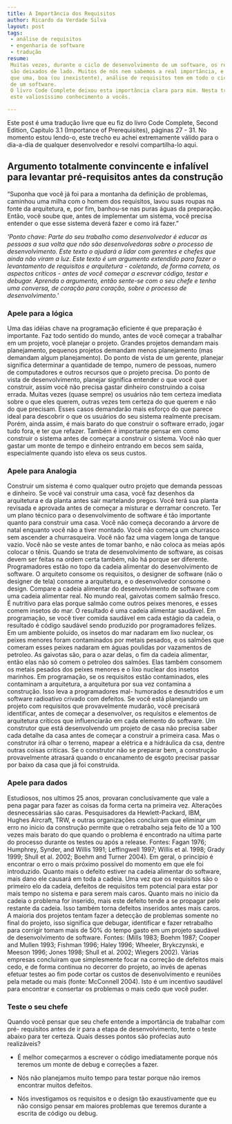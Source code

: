 ```yaml
---
title: A Importância dos Requisitos
author: Ricardo da Verdade Silva
layout: post
tags: 
 - análise de requisitos
 - engenharia de software
 - tradução
resume: 
 Muitas vezes, durante o ciclo de desenvolvimento de um software, os requisitos
 são deixados de lado. Muitos de nós nem sabemos a real importância, e impacto
 que uma, boa (ou inexistente), análise de requisitos tem em todo o ciclo de desenvolvimento
 de um software.
 O livro Code Complete deixou esta importância clara para mim. Nesta tradução livre tento trazer
 este valiosíssimo conhecimento a vocês.

---
```


Este post é uma tradução livre que eu fiz do livro Code
Complete, Second Edition, Capitulo 3.1 (Importance of Prerequisites), páginas 27 - 31.
No momento estou lendo-o, este trecho eu achei extremamente válido para o dia-a-dia de
qualquer desenvolvedor e resolvi compartilha-lo aqui.

## Argumento totalmente convincente e infalível para levantar pré-requisitos antes da construção

“Suponha que você já foi para a montanha da definição de problemas, caminhou uma 
milha com o homem dos requisitos, lavou suas roupas na fonte da arquitetura, e, por 
fim, banhou-se nas puras águas da preparação. Então, você soube que, antes de 
implementar um sistema, você precisa entender o que esse sistema deverá fazer e como 
irá fazer.”

*'Ponto chave: Parte do seu trabalho como desenvolvedor é educar as pessoas a sua 
volta que não são desenvolvedoras sobre o processo de desenvolvimento. Este texto o 
ajudará a lidar com gerentes e chefes que ainda não viram a luz. Este texto é um 
argumento extendido para fazer o levantamento de requisitos e arquitetura - 
coletando, de forma correta, os aspectos críticos - antes de você começar a escrevar 
código, testar e debugar. Aprenda o argumento, então sente-se com o seu chefe e 
tenha uma conversa, de coração para coração, sobre o processo de desenvolvimento.'*

### Apele para a lógica
Uma das idéias chave na programação eficiente é que preparação é importante. Faz 
todo sentido do mundo, antes de você começar a trabalhar em um projeto, você 
planejar o projeto. Grandes projetos demandam mais planejamento, pequenos projetos 
demandam menos planejamento (mas demandam algum planejamento). Do ponto de vista de 
um gerente, planejar significa determinar a quantidade de tempo, numero de pessoas, 
numero de computadores e outros recursos que o projeto precisa. Do ponto de vista de 
desenvolvimento, planejar significa entender o que você quer construir, assim você 
não precisa gastar dinheiro construindo a coisa errada.
Muitas vezes (quase sempre) os usuários não tem certeza imediata sobre o que eles 
querem, outras vezes tem certeza do que querem e não do que precisam. Esses casos 
demandarão mais esforço do que parece ideal para descobrir o que os usuários do seu 
sistema realmente precisam. Porém, ainda assim, é mais barato do que construir o 
software errado, jogar tudo fora, e ter que refazer.
Também é importante pensar em como construir o sistema antes de começar a construir 
o sistema. Você não quer gastar um monte de tempo e dinheiro entrando em becos sem 
saída, especialmente quando isto eleva os seus custos.

### Apele para Analogia
Construir um sistema é como qualquer outro projeto que demanda pessoas e dinheiro. 
Se você vai construir uma casa, você faz desenhos da arquitetura e da planta antes 
sair martelando pregos. Você terá sua planta revisada e aprovada antes de começar a 
misturar e derramar concreto. Ter um plano técnico para o desenvolvimento de 
software é tão importante quanto para construir uma casa.
Você não começa decorando a árvore de natal enquanto você não a tiver montado. Você 
não começa um churrasco sem ascender a churrasqueira. Você não faz uma viagem longa 
de tanque vazio. Você não se veste antes de tomar banho, e não coloca as meias após 
colocar o tênis. Quando se trata de desenvolvimento de software, as coisas devem ser 
feitas na ordem certa também, não há porque ser diferente.
Programadores estão no topo da cadeia alimentar do desenvolvimento de software. O 
arquiteto consome os requisitos, o designer de software (não o designer de tela) 
consome a arquitetura, e o desenvolvedor consome o design.
Compare a cadeia alimentar do desenvolvimento de software com uma cadeia alimentar 
real. No mundo real, gaivotas comem salmão fresco. É nutritivo para elas porque 
salmão come outros peixes menores, e esses comem insetos do mar. O resultado é uma 
cadeia alimentar saudável. Em programação, se você tiver comida saudável em cada 
estágio da cadeia, o resultado é código saudável sendo produzido por programadores 
felizes.
Em um ambiente poluido, os insetos do mar nadaram em lixo nuclear, os peixes menores 
foram contaminados por metais pesados, e os salmões que comeram esses peixes nadaram 
em águas poulidas por vazamentos de petroleo. As gaivotas são, para o azar delas, o 
fim da cadeia alimentar, então elas não só comem o petroleo dos salmões. Elas também 
consomem os metais pesados dos peixes menores e o lixo nuclear dos insetos marinhos. 
Em programação, se os requisitos estão contaminados, eles contaminam a arquitetura, 
a arquitetura por sua vez contamina a construção. Isso leva a programadores mal-
humorados e desnutridos e um software radioativo crivado com defeitos.
Se você está planejando um projeto com requisitos que provavelmente mudarão, você 
precisará identificar, antes de começar a desenvolver, os requísitos e elementos de 
arquitetura críticos que influenciarão em cada elemento do software. Um construtor 
que está desenvolvendo um projeto de casa não precisa saber cada detalhe da casa 
antes de começar a construir a primeira casa. Mas o construtor irá olhar o terreno, 
mapear a elétrica e a hidráulica da csa, dentre outras coisas criticas. Se o 
construtor não se preparar bem, a construção provavelmente atrasará quando o 
encanamento de esgoto precisar passar por baixo da casa que já foi construida.


### Apele para dados
Estudiosos, nos ultimos 25 anos, provaran conclusivamente que vale a pena pagar para 
fazer as coisas da forma certa na primeira vez. Alterações desnecessárias são caras.
Pesquisadores da Hewlett-Packard, IBM, Hughes Aircraft, TRW, e outras organizações 
concluiram que eliminar um erro no inicio da construção permite que o retrabalho 
seja feito de 10 a 100 vezes mais barato do que quando o problema é encontrado na 
ultima parte do processo durante os testes ou após a release. Fontes: Fagan 1976; 
Humphrey, Synder, and Willis 1991; Leffingwell 1997; Willis et al. 1998; Grady 1999; 
Shull et al. 2002; Boehm and Turner 2004).
Em geral, o principio é encontrar o erro o mais próximo possível do momento em que 
ele foi introduzido. Quanto mais o defeito estiver na cadeia alimentar do software, 
mais dano ele causará em toda a cadeia. Uma vez que os requisitos são o primeiro elo 
da cadeia, defeitos de requisitos tem potencial para estar por mais tempo no sistema 
e para serem mais caros. Quanto mais no inicio da cadeia o problema for inserido, 
mais este defeito tende a se propagar pelo restante da cadeia. Isso também torna 
defeitos inseridos antes mais caros.
A maioria dos projetos tentam fazer a detecção de problemas somente no final do 
projeto, isso significa que debugar, identificar e fazer retrabalho para corrigir 
tomam mais de 50% do tempo gasto em um projeto saudável de desenvolvimento de 
software. Fontes: (Mills 1983; Boehm 1987; Cooper and Mullen 1993; Fishman 1996; 
Haley 1996; Wheeler, Brykczynski, e Meeson 1996; Jones 1998; Shull et al. 2002; 
Wiegers 2002).
Várias empresas concluiram que simplesmente focar na correção de defeitos mais cedo, 
e de forma continua no decorrer do projeto, ao invés de apenas efetuar testes ao fim 
pode cortar os custos de desenvolvimento e reuniões pela metade ou mais (fonte: 
McConnell 2004). Isto é um incentivo saudável para encontrar e consertar os 
problemas o mais cedo que você puder.

### Teste o seu chefe
Quando você pensar que seu chefe entende a importância de trabalhar com pré-
requisitos antes de ir para a etapa de desenvolvimento, tente o teste abaixo para 
ter certeza.
Quais desses pontos são profecias auto realizáveis?

- É melhor começarmos a escrever o código imediatamente porque nós teremos um monte 
de debug e correções a fazer.

- Nós não planejamos muito tempo para testar porque não iremos encontrar muitos 
defeitos.

- Nós investigamos os requisitos e o design tão exaustivamente que eu não consigo 
pensar em maiores problemas que teremos durante a escrita de código ou debug.